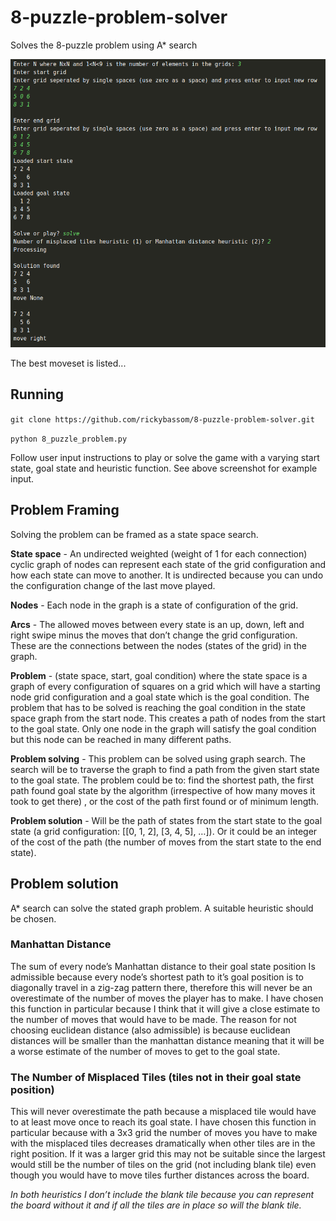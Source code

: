 # 8-puzzle-problem-solver
Solves the 8-puzzle problem using A* search

![Puzzle script example screenshot](puzzle_screenshot_input.png)

The best moveset is listed...

## Running
`git clone https://github.com/rickybassom/8-puzzle-problem-solver.git`

`python 8_puzzle_problem.py`

Follow user input instructions to play or solve the game with a varying start state, goal state and heuristic function.
See above screenshot for example input.

## Problem Framing
Solving the problem can be framed as a state space search.

**State space** - An undirected weighted (weight of 1 for each connection) cyclic graph of nodes can represent each state of the grid configuration and how each state can move to another. It is undirected because you can undo the configuration change of the last move played. 

**Nodes** - Each node in the graph is a state of configuration of the grid.

**Arcs** - The allowed moves between every state is an up, down, left and right swipe minus the moves that don’t change the grid configuration. These are the connections between the nodes (states of the grid) in the graph.

**Problem** - (state space, start, goal condition) where the state space is a graph of every configuration of squares on a grid which will have a starting node grid configuration and a goal state which is the goal condition. The problem that has to be solved is reaching the goal condition in the state space graph from the start node. This creates a path of nodes from the start to the goal state. Only one node in the graph will satisfy the goal condition but this node can be reached in many different paths. 

**Problem solving** - This problem can be solved using graph search. The search will be to traverse the graph to find a path from the given start state to the goal state. The problem could be to: find the shortest path, the first path found goal state by the algorithm (irrespective of how many moves it took to get there) , or the cost of the path first found or of minimum length.

**Problem solution** - Will be the path of states from the start state to the goal state (a grid configuration: [[0, 1, 2], [3, 4, 5], …]). Or it could be an integer of the cost of the path (the number of moves from the start state to the end state).

## Problem solution
A* search can solve the stated graph problem. A suitable heuristic should be chosen.

### Manhattan Distance

The sum of every node’s Manhattan distance to their goal state position
Is admissible because every node’s shortest path to it’s goal position is to diagonally travel in a zig-zag pattern there, therefore this will never be an overestimate of the number of moves the player has to make. I have chosen this function in particular because I think that it will give a close estimate to the number of moves that would have to be made. The reason for not choosing euclidean distance (also admissible) is because euclidean distances will be smaller than the manhattan distance meaning that it will be a worse estimate of the number of moves to get to the goal state.

### The Number of Misplaced Tiles (tiles not in their goal state position)

This will never overestimate the path because a misplaced tile would have to at least move once to reach its goal state. I have chosen this function in particular because with a 3x3 grid the number of moves you have to make with the misplaced tiles decreases dramatically when other tiles are in the right position. If it was a larger grid this may not be suitable since the largest would still be the number of tiles on the grid (not including blank tile) even though you would have to move tiles further distances across the board.

*In both heuristics I don’t include the blank tile because you can represent the board without it and if all the tiles are in place so will the blank tile.*
